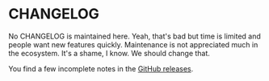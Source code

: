 # CHANGELOG

No CHANGELOG is maintained here. Yeah, that's bad but time is limited and people
want new features quickly. Maintenance is not appreciated much in the ecosystem.
It's a shame, I know. We should change that.

You find a few incomplete notes in the
[GitHub releases](https://github.com/CosmWasm/wasmvm/releases).
